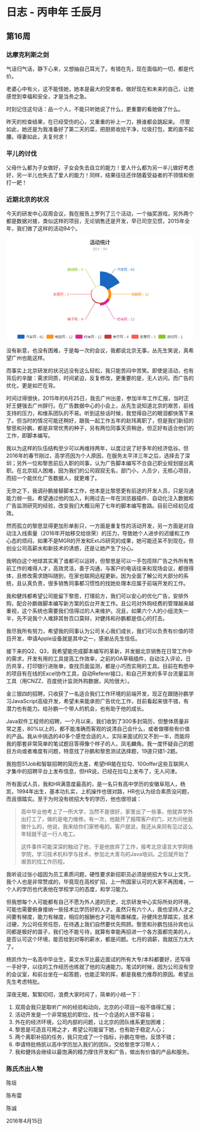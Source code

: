 # 日志 - 丙申年 壬辰月

## 第16周

### 达摩克利斯之剑

气话归气话，静下心来，又想抽自己耳光了。有错在先，现在面临的一切，都是代价。

老婆心中有火，这不能怪她，她本是最大的受害者。做好现在和未来的自己，让她感觉到幸福和安全，才是当务之急。

时刻记住这句话：品一个人，不能只听她说了什么，更重要的看她做了什么。

昨天的检查结果，在已经受伤的心，又重重的补上一刀，换谁都会跳起来。
尽管如此，她还是为我准备好了第二天的菜，把厨房收拾干净，垃圾打包，累的直不起腰。得妻如此，夫复何求！

### 平儿的讨伐

父母什么都为子女做好，子女会失去自立的能力！爱人什么都为另一半儿做好考虑好，另一半儿也失去了爱人的能力！同样，结果往往还伴随着受益者的不领情和倒打一耙！

### 近期北京的状况

今天的研发中心双周会议，我在报告上罗列了三个活动，一个抽奖游戏，另外两个都是数据对接，类似这样的项目，无论销售还是开发，早已司空见惯，2015年全年，我们做了这样的活动94个。

[![cover](assets/img/fav/Play.png)](assets/img/fav/Play.png)

没有新意，也没有困难，于是每一次的会议，我都说北京无事，丛先生笑说，真希望广州也能这样。

而事实上北京研发的状况远没有这么轻松，我只能苦闷中苦笑。即使是活动，也有背后的辛酸：需求同质，时间紧迫，反复修改，更重要的是，无人访问。而广告的优化，更是如芒在背。

时间过得很快，2015年的6月25日，我去广州出差，参加半年工作汇报，当时正好王健强去广州辞行。在广告数据中心的小会上，丛先生说知道北京的艰苦，前线支持的压力，和维系团队的不易。听到这些话时候，我觉得自己的眼泪都快落下来了。但当时的情况可能还稍好，跟我一起工作五年的赵玮离职了，但是我们新招的黎思和孙鹏，都是非常优秀的种子，另有两位同事天资稍逊，但正好有适合他们的工作，即脚本编写。

我以为这样的队伍结构至少可以再维持两年，以度过说了好多年的经济低谷。但2016年的春节刚过，高学亮因为个人原因，在服务太平洋三年之后，选择去了深圳；另外一位和黎思前后入职的同事，认为广告脚本编写不合自己职业规划提出离职。在北京招人困难，因为我们的公司寂寂无名，部门小，人员少，无核心项目，而招一个能优化广告数据人，就更难了。

无奈之下，我调孙鹏接替脚本工作，他本是比黎思更有前途的开发人员，只是沟通能力弱一些。希望通过他的加入，利用过去一年在浏览器插件、自动化注入数据和广告监测研究的经验，改变我们大概沿用了七年的脚本编写套路。目前已经初见成效。

然而孤立的黎思显得更加形单影只，一方面是重复性的活动开发，另一方面是对自动注入线索量（2016年开始移交给徐荣）的压力，导致她个人进步的迟缓和工作心态的烦闷，如果不是MGR的开发和ExtJS研究的成果，她可能还呆不到现在。但创业公司高薪水和新技术的诱惑，还是让她产生了分心。

我明白这个地球其实离了谁都可以运转，但黎思是可以一手包揽除广告之外所有售前工作的难得人才，高效灵活，善于沟通，与客户的电话往来和现场会议，都很得体，且修改需求随叫随到，在家也联网远程更新。因为全面了解公司大部分的系统，且认真负责，很多销售同事都习惯性的找她处理本应属于前端开发的工作。

我和健炜都希望公司能留下黎思，打理前方，我们可以安心的优化广告，安排外购，配合孙鹏做脚本编写新方案的后台开发工作。且公司对外购经费的管理越来越重视，这个系统也需要我们信得过的人来维护。况且，如果六个人的小组流失一半，先不说我个人难辞其咎百口莫辩，对健炜和孙鹏都是信心的打击。

我尽我所有努力，希望我的同事认为公司关心我们成长，我们可以负责有价值的项目开发，申请Apple设备就是其中之一，感谢丛先生信任。

接下来的Q2、Q3，我希望能完成脚本编写的革新，并发掘北京销售在日常工作中的需求，开发有用的工具提高工作效率，之前的OA草稿插件，自动注入评论，日历共享，打印银行进账单，查找页面监测，都是小巧而实用的工具。目前在构思中的项目有在线的Excel协作工具，自动Referer接口，和自己开发的多平台流量监测工具（用CNZZ、百度统计监测外购数据，风险很大）。

金三银四的招聘，只收获了一名适合我们工作环境的前端开发，现正在跟随孙鹏学习JavaScript高级开发，希望未来能承担广告优化工作，目前看起来很不错，有潜力也有能力。给孙鹏一个带人的机会，也有助于他的成长。

Java软件工程师的招聘，一个月以来，我们收到了300多封简历，但整体质量非常之差，80%以上的，都不能准确而客观的说清自己会什么，或者做哪些有价值的产品。我从中挑选的40多个感觉合适的人，实际来面试的又不到一半，而能将我的那套非常简单的笔试题目答得像个样子的人，凤毛麟角。我一度怀疑自己的题目方向或者难度有问题，特意找了孙鹏和黎思测试选择题，19道只错1-2题。

我抱怨51Job和智联招聘的简历太差，希望HR能在拉勾、100offer这些互联网人才集中的招聘平台上发布信息，但HR说，已经在拉勾上发布了，无人问津。

所有面试人员，我和HR满意度最高的，是一名只有高中学历的安徽阜阳人，杨凯，1994年出生，基本功扎实，上机操作也很对路，HR也认为综合素质没问题，而且很踏实。至于为何没有统招大专的学历，他也很坦诚：

> 高中毕业他考上了一所大学，当然不是很好，家里出了一些事，他就弃学外出打工了，做的是电力维修。有一次，他敲开了报障客户的门，对方问他是做什么的，他说，我来给你们家修电的。客户就说，我还从来同有见过这么年轻就干这一行人电工。
> 
> 这件事件可能深深的触动了他，于是他放弃了工作，报考北京语言大学网络学院，学习技术机科学与技术，参加北大青鸟的Java培训。之后就开始了艰苦的找工作历程。

我听说过张小姐因为员工素质问题，硬性要求新招职员必须是统招大专以上文凭，我个人也是非常赞成的，毕竟现在高校扩招，上一所国家认可的大家不再困难，一个人的学历也代表他在学校学习的态度，和学习能力。

但我想每个人可能都有自己不愿为外人道的历史，北京研发中心实际所处的环境，可能也需要俯身接纳一些技术比学历好的人才。虽然只有六个人，我也坚持人才之间要有梯度，能力有梯度，相应的报酬也才可能布置梯度。孙健炜忠厚踏实，技术过硬，为公司任劳任怨，在待遇上我们自然要优先照顾。黎思和孙鹏包括孙宾也认同都是极好的苗子，我们也不能亏待，就算有幸能再招进一个各方面都完美的人，是否认可这个环境，能否给到对等的薪水，都是问题。七月的调薪，我就压力太大了。

杨凯作为一名高中毕业生，英文水平比最近面试的所有大专/本科都要好，还写得一手好字，以往的工作经历也练就了他的沟通能力。笔试的时候，因为公司没有空的会议室，和前台坐在一起答题，也能正常的挥，都是我极力推荐的原因。希望丛先生考虑特批。

深夜无眠，絮絮叨叨，浪费大家时间了，简单的小结一下：

1. 双周会我只是取听广州的经验和动向，北京的小项目一般不值得汇报；
2. 活动开发是一个非常尴尬的职位，找一个合适的人很不容易；
3. 外在的经济环境，公司内部的问题，让北京的团队维系更加困难；
4. 黎思是可造且可用之才，希望公司能留下她，也有助于稳定人心；
5. 两个离职补招的任务，我只完成了一个指标，孙鹏在带他，反馈不错；
6. 申请特批杨凯以高中学历加入我们的团队，交给黎思学习带人；
7. 我和健炜会继续以最饱满的精力撑住开发和广告，做出有价值的产品和服务。











### 陈氏杰出人物

陈垣

陈布雷

陈诚

2016年4月15日


